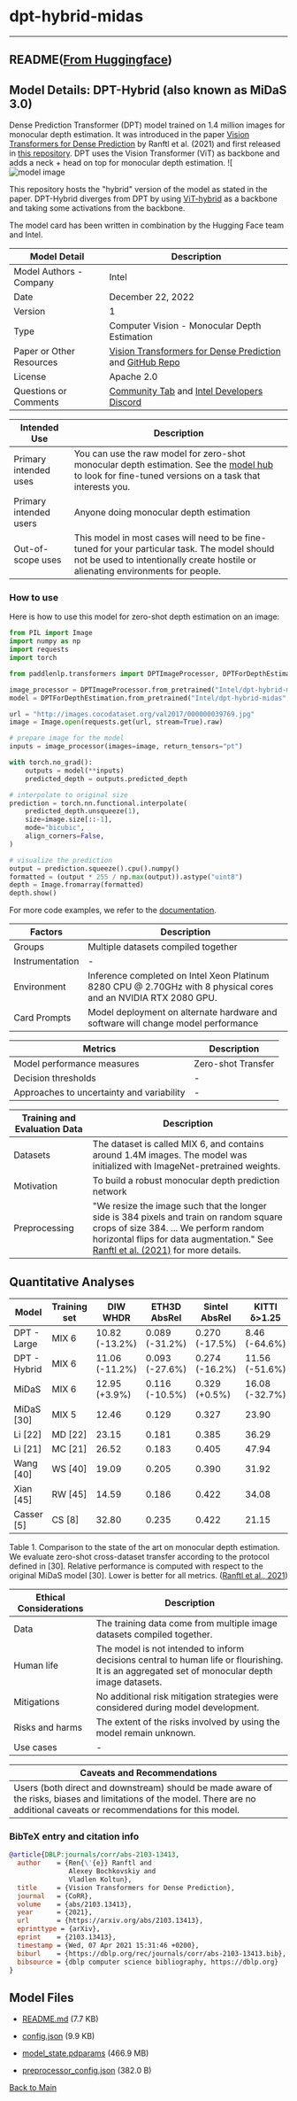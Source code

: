 
# dpt-hybrid-midas
---


## README([From Huggingface](https://huggingface.co/Intel/dpt-hybrid-midas))



## Model Details: DPT-Hybrid (also known as MiDaS 3.0)

Dense Prediction Transformer (DPT) model trained on 1.4 million images for monocular depth estimation. 
It was introduced in the paper [Vision Transformers for Dense Prediction](https://arxiv.org/abs/2103.13413) by Ranftl et al. (2021) and first released in [this repository](https://github.com/isl-org/DPT). 
DPT uses the Vision Transformer (ViT) as backbone and adds a neck + head on top for monocular depth estimation.
![![model image](https://huggingface.co/datasets/huggingface/documentation-images/resolve/main/dpt_architecture.jpg)

This repository hosts the "hybrid" version of the model as stated in the paper. DPT-Hybrid diverges from DPT by using [ViT-hybrid](https://huggingface.co/google/vit-hybrid-base-bit-384) as a backbone and taking some activations from the backbone.

The model card has been written in combination by the Hugging Face team and Intel.

| Model Detail | Description |
| ----------- | ----------- | 
| Model Authors - Company | Intel | 
| Date | December 22, 2022 | 
| Version | 1 | 
| Type | Computer Vision - Monocular Depth Estimation | 
| Paper or Other Resources | [Vision Transformers for Dense Prediction](https://arxiv.org/abs/2103.13413) and [GitHub Repo](https://github.com/isl-org/DPT) | 
| License | Apache 2.0 |
| Questions or Comments | [Community Tab](https://huggingface.co/Intel/dpt-hybrid-midas/discussions) and [Intel Developers Discord](https://discord.gg/rv2Gp55UJQ)|

| Intended Use | Description |
| ----------- | ----------- | 
| Primary intended uses | You can use the raw model for zero-shot monocular depth estimation. See the [model hub](https://huggingface.co/models?search=dpt) to look for fine-tuned versions on a task that interests you. | 
| Primary intended users | Anyone doing monocular depth estimation | 
| Out-of-scope uses | This model in most cases will need to be fine-tuned for your particular task.  The model should not be used to intentionally create hostile or alienating environments for people.|

### How to use

Here is how to use this model for zero-shot depth estimation on an image:

```python
from PIL import Image
import numpy as np
import requests
import torch

from paddlenlp.transformers import DPTImageProcessor, DPTForDepthEstimation

image_processor = DPTImageProcessor.from_pretrained("Intel/dpt-hybrid-midas")
model = DPTForDepthEstimation.from_pretrained("Intel/dpt-hybrid-midas", low_cpu_mem_usage=True)

url = "http://images.cocodataset.org/val2017/000000039769.jpg"
image = Image.open(requests.get(url, stream=True).raw)

# prepare image for the model
inputs = image_processor(images=image, return_tensors="pt")

with torch.no_grad():
    outputs = model(**inputs)
    predicted_depth = outputs.predicted_depth

# interpolate to original size
prediction = torch.nn.functional.interpolate(
    predicted_depth.unsqueeze(1),
    size=image.size[::-1],
    mode="bicubic",
    align_corners=False,
)

# visualize the prediction
output = prediction.squeeze().cpu().numpy()
formatted = (output * 255 / np.max(output)).astype("uint8")
depth = Image.fromarray(formatted)
depth.show()
```

For more code examples, we refer to the [documentation](https://huggingface.co/docs/transformers/master/en/model_doc/dpt).

| Factors | Description | 
| ----------- | ----------- | 
| Groups | Multiple datasets compiled together | 
| Instrumentation | - |
| Environment | Inference completed on Intel Xeon Platinum 8280 CPU @ 2.70GHz with 8 physical cores and an NVIDIA RTX 2080 GPU. |
| Card Prompts | Model deployment on alternate hardware and software will change model performance |

| Metrics | Description | 
| ----------- | ----------- | 
| Model performance measures | Zero-shot Transfer |
| Decision thresholds | - | 
| Approaches to uncertainty and variability | - |

| Training and Evaluation Data | Description | 
| ----------- | ----------- | 
| Datasets | The dataset is called MIX 6, and contains around 1.4M images. The model was initialized with ImageNet-pretrained weights.|
| Motivation | To build a robust monocular depth prediction network |
| Preprocessing | "We resize the image such that the longer side is 384 pixels and train on random square crops of size 384. ... We perform random horizontal flips for data augmentation." See [Ranftl et al. (2021)](https://arxiv.org/abs/2103.13413) for more details. | 

## Quantitative Analyses
| Model | Training set | DIW WHDR | ETH3D AbsRel | Sintel AbsRel | KITTI δ>1.25 | NYU δ>1.25 | TUM δ>1.25 |
| --- | --- | --- | --- | --- | --- | --- | --- | 
| DPT - Large | MIX 6 | 10.82 (-13.2%) | 0.089 (-31.2%) | 0.270 (-17.5%) | 8.46 (-64.6%) | 8.32 (-12.9%) | 9.97 (-30.3%) |
| DPT - Hybrid | MIX 6 | 11.06 (-11.2%) | 0.093 (-27.6%) | 0.274 (-16.2%) | 11.56 (-51.6%) | 8.69 (-9.0%) | 10.89 (-23.2%) | 
| MiDaS  | MIX 6  | 12.95 (+3.9%)  | 0.116 (-10.5%)  | 0.329 (+0.5%)  | 16.08 (-32.7%)  | 8.71 (-8.8%)  | 12.51 (-12.5%)
| MiDaS [30]  | MIX 5  | 12.46  | 0.129  | 0.327  | 23.90  | 9.55  | 14.29 | 
 | Li [22]  | MD [22]  | 23.15  | 0.181  | 0.385  | 36.29  | 27.52  | 29.54 | 
 | Li [21]  | MC [21]  | 26.52  | 0.183  | 0.405  | 47.94  | 18.57  | 17.71 | 
 | Wang [40]  | WS [40]  | 19.09  | 0.205  | 0.390  | 31.92  | 29.57  | 20.18 | 
 | Xian [45]  | RW [45]  | 14.59  | 0.186 |  0.422  | 34.08 |  27.00 |  25.02 | 
 | Casser [5]  | CS [8]  | 32.80  | 0.235  | 0.422  | 21.15  | 39.58  | 37.18 | 

Table 1. Comparison to the state of the art on monocular depth estimation. We evaluate zero-shot cross-dataset transfer according to the
protocol defined in [30]. Relative performance is computed with respect to the original MiDaS model [30]. Lower is better for all metrics. ([Ranftl et al., 2021](https://arxiv.org/abs/2103.13413))


| Ethical Considerations | Description | 
| ----------- | ----------- | 
| Data | The training data come from multiple image datasets compiled together. |
| Human life | The model is not intended to inform decisions central to human life or flourishing. It is an aggregated set of monocular depth image datasets. | 
| Mitigations | No additional risk mitigation strategies were considered during model development. |
| Risks and harms | The extent of the risks involved by using the model remain unknown. |
| Use cases | - | 

| Caveats and Recommendations |
| ----------- | 
| Users (both direct and downstream) should be made aware of the risks, biases and limitations of the model. There are no additional caveats or recommendations for this model. |

### BibTeX entry and citation info

```bibtex
@article{DBLP:journals/corr/abs-2103-13413,
  author    = {Ren{\'{e}} Ranftl and
               Alexey Bochkovskiy and
               Vladlen Koltun},
  title     = {Vision Transformers for Dense Prediction},
  journal   = {CoRR},
  volume    = {abs/2103.13413},
  year      = {2021},
  url       = {https://arxiv.org/abs/2103.13413},
  eprinttype = {arXiv},
  eprint    = {2103.13413},
  timestamp = {Wed, 07 Apr 2021 15:31:46 +0200},
  biburl    = {https://dblp.org/rec/journals/corr/abs-2103-13413.bib},
  bibsource = {dblp computer science bibliography, https://dblp.org}
}
```



## Model Files

- [README.md](https://paddlenlp.bj.bcebos.com/models/community/Intel/dpt-hybrid-midas/README.md) (7.7 KB)

- [config.json](https://paddlenlp.bj.bcebos.com/models/community/Intel/dpt-hybrid-midas/config.json) (9.9 KB)

- [model_state.pdparams](https://paddlenlp.bj.bcebos.com/models/community/Intel/dpt-hybrid-midas/model_state.pdparams) (466.9 MB)

- [preprocessor_config.json](https://paddlenlp.bj.bcebos.com/models/community/Intel/dpt-hybrid-midas/preprocessor_config.json) (382.0 B)


[Back to Main](../../)